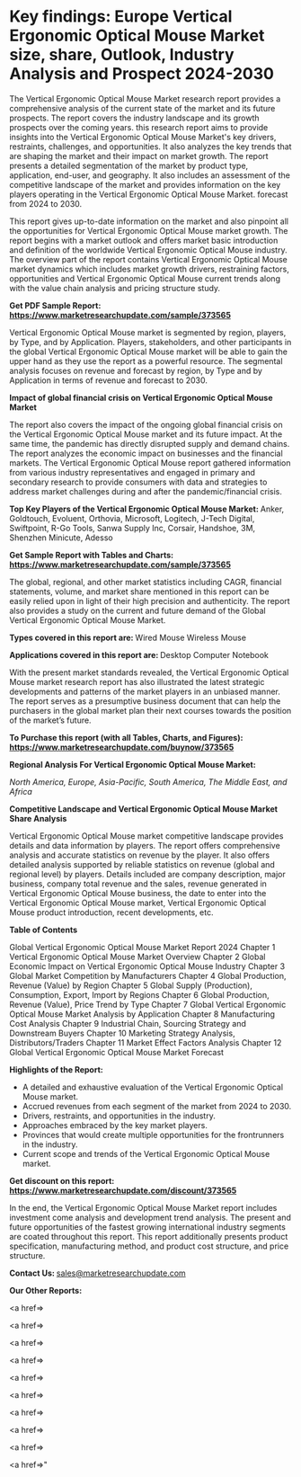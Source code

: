 # Key findings: Europe Vertical Ergonomic Optical Mouse Market size, share, Outlook, Industry Analysis and Prospect 2024-2030

The Vertical Ergonomic Optical Mouse Market research report provides a comprehensive analysis of the current state of the market and its future prospects. The report covers the industry landscape and its growth prospects over the coming years. this research report aims to provide insights into the Vertical Ergonomic Optical Mouse Market's key drivers, restraints, challenges, and opportunities. It also analyzes the key trends that are shaping the market and their impact on market growth. The report presents a detailed segmentation of the market by product type, application, end-user, and geography. It also includes an assessment of the competitive landscape of the market and provides information on the key players operating in the Vertical Ergonomic Optical Mouse Market. forecast from 2024 to 2030.

This report gives up-to-date information on the market and also pinpoint all the opportunities for Vertical Ergonomic Optical Mouse market growth. The report begins with a market outlook and offers market basic introduction and definition of the worldwide Vertical Ergonomic Optical Mouse industry. The overview part of the report contains Vertical Ergonomic Optical Mouse market dynamics which includes market growth drivers, restraining factors, opportunities and Vertical Ergonomic Optical Mouse current trends along with the value chain analysis and pricing structure study.

<strong><b>Get PDF Sample Report: <a href=https://www.marketresearchupdate.com/sample/373565>https://www.marketresearchupdate.com/sample/373565</a></b></strong>

Vertical Ergonomic Optical Mouse market is segmented by region, players, by Type, and by Application. Players, stakeholders, and other participants in the global Vertical Ergonomic Optical Mouse market will be able to gain the upper hand as they use the report as a powerful resource. The segmental analysis focuses on revenue and forecast by region, by Type and by Application in terms of revenue and forecast to 2030.

<strong><b>Impact of global financial crisis on Vertical Ergonomic Optical Mouse Market</b></strong>

The report also covers the impact of the ongoing global financial crisis on the Vertical Ergonomic Optical Mouse market and its future impact. At the same time, the pandemic has directly disrupted supply and demand chains. The report analyzes the economic impact on businesses and the financial markets. The Vertical Ergonomic Optical Mouse report gathered information from various industry representatives and engaged in primary and secondary research to provide consumers with data and strategies to address market challenges during and after the pandemic/financial crisis.

<strong><b>Top Key Players of the Vertical Ergonomic Optical Mouse Market:
</b></strong>Anker, Goldtouch, Evoluent, Orthovia, Microsoft, Logitech, J-Tech Digital, Swiftpoint, R-Go Tools, Sanwa Supply Inc, Corsair, Handshoe, 3M, Shenzhen Minicute, Adesso<strong><b>
</b></strong>

<strong><b>Get Sample Report with Tables and Charts: <a href=https://www.marketresearchupdate.com/sample/373565>https://www.marketresearchupdate.com/sample/373565</a></b></strong>

The global, regional, and other market statistics including CAGR, financial statements, volume, and market share mentioned in this report can be easily relied upon in light of their high precision and authenticity. The report also provides a study on the current and future demand of the Global Vertical Ergonomic Optical Mouse Market.

<strong><b>Types covered in this report are:
</b></strong>Wired Mouse
Wireless Mouse<strong><b>
</b></strong>

<strong><b>Applications covered in this report are:
</b></strong>Desktop Computer
Notebook<strong><b>
</b></strong>

With the present market standards revealed, the Vertical Ergonomic Optical Mouse market research report has also illustrated the latest strategic developments and patterns of the market players in an unbiased manner. The report serves as a presumptive business document that can help the purchasers in the global market plan their next courses towards the position of the market’s future.

<strong><b>To Purchase this report (with all Tables, Charts, and Figures): <a href=https://www.marketresearchupdate.com/buynow/373565>https://www.marketresearchupdate.com/buynow/373565</a></b></strong>

<strong><b>Regional Analysis For Vertical Ergonomic Optical Mouse Market:</b></strong>

<em><i>North America, Europe, Asia-Pacific, South America, The Middle East, and Africa</i></em>

<strong><b>Competitive Landscape and Vertical Ergonomic Optical Mouse Market Share Analysis</b></strong>

Vertical Ergonomic Optical Mouse market competitive landscape provides details and data information by players. The report offers comprehensive analysis and accurate statistics on revenue by the player. It also offers detailed analysis supported by reliable statistics on revenue (global and regional level) by players. Details included are company description, major business, company total revenue and the sales, revenue generated in Vertical Ergonomic Optical Mouse business, the date to enter into the Vertical Ergonomic Optical Mouse market, Vertical Ergonomic Optical Mouse product introduction, recent developments, etc.

<strong><b>Table of Contents</b></strong>

Global Vertical Ergonomic Optical Mouse Market Report 2024
Chapter 1 Vertical Ergonomic Optical Mouse Market Overview
Chapter 2 Global Economic Impact on Vertical Ergonomic Optical Mouse Industry
Chapter 3 Global Market Competition by Manufacturers
Chapter 4 Global Production, Revenue (Value) by Region
Chapter 5 Global Supply (Production), Consumption, Export, Import by Regions
Chapter 6 Global Production, Revenue (Value), Price Trend by Type
Chapter 7 Global Vertical Ergonomic Optical Mouse Market Analysis by Application
Chapter 8 Manufacturing Cost Analysis
Chapter 9 Industrial Chain, Sourcing Strategy and Downstream Buyers
Chapter 10 Marketing Strategy Analysis, Distributors/Traders
Chapter 11 Market Effect Factors Analysis
Chapter 12 Global Vertical Ergonomic Optical Mouse Market Forecast

<strong><b>Highlights of the Report:</b></strong>

- A detailed and exhaustive evaluation of the Vertical Ergonomic Optical Mouse market.
- Accrued revenues from each segment of the market from 2024 to 2030.
- Drivers, restraints, and opportunities in the industry.
- Approaches embraced by the key market players.
- Provinces that would create multiple opportunities for the frontrunners in the industry.
- Current scope and trends of the Vertical Ergonomic Optical Mouse market.

<strong><b>Get discount on this report: <a href=https://www.marketresearchupdate.com/discount/373565>https://www.marketresearchupdate.com/discount/373565</a></b></strong>

In the end, the Vertical Ergonomic Optical Mouse Market report includes investment come analysis and development trend analysis. The present and future opportunities of the fastest growing international industry segments are coated throughout this report. This report additionally presents product specification, manufacturing method, and product cost structure, and price structure.

<strong><b>Contact Us:
</b></strong>sales@marketresearchupdate.com

<strong>Our Other Reports:</strong>

<a href=></a>

<a href=></a>

<a href=></a>

<a href=></a>

<a href=></a>

<a href=></a>

<a href=></a>

<a href=></a>

<a href=></a>

<a href=></a>"
